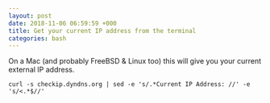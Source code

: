 ```yaml
---
layout: post
date: 2018-11-06 06:59:59 +000
title: Get your current IP address from the terminal
categories: bash
---
```


On a Mac (and probably FreeBSD & Linux too) this will give you your current external IP address.

    curl -s checkip.dyndns.org | sed -e 's/.*Current IP Address: //' -e 's/<.*$//'

